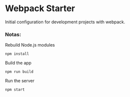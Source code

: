 # Webpack Starter

Initial configuration for development projects with webpack.

### Notas:

Rebuild Node.js modules

```
npm install
```

Build the app

```
npm run build
```

Run the server

```
npm start
```
